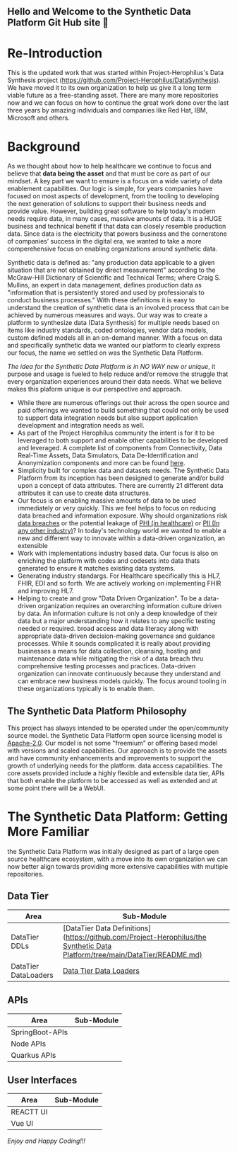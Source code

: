 ## Hello and Welcome to the Synthetic Data Platform Git Hub site 👋

# Re-Introduction
This is the updated work that was started within Project-Herophilus's Data Synthesis 
project (https://github.com/Project-Herophilus/DataSynthesis). We have moved it to its own organization 
to help us give it a long term viable future as a free-standing asset. There are many more repositories now and we can focus 
on how to continue the great work done over the last three years by amazing individuals and companies like Red Hat, IBM, 
Microsoft and others.

# Background
As we thought about how to help healthcare we continue to focus and believe that <b>data being the asset</b> and that
must be core as part of our mindset. A key part we want to ensure is a focus on a wide variety of data enablement
capabilities. Our logic is simple, for years companies have focused on most aspects of development, from the tooling to developing
the next generation of solutions to support their business needs and provide value. However, building great software
to help today's modern needs require data, in many cases, massive amounts of data. It is a HUGE business and technical
benefit if that data can closely resemble production data. Since data is the electricity that powers business and the
cornerstone of companies’ success in the digital era, we wanted to take a more comperehensive focus on enabling
organizations around synthetic data.

Synthetic data is defined as: "any production data applicable to a given situation that are not obtained by direct
measurement" according to the McGraw-Hill Dictionary of Scientific and Technical Terms; where Craig S. Mullins,
an expert in data management, defines production data as "information that is persistently stored and used by
professionals to conduct business processes." With these definitions it is easy to understand the creation of
synthetic data is an involved process that can be achieved by numerous measures and ways. Our way was to create a platform to
synthesize data (Data Synthesis) for multiple needs based on items like industry standards, coded ontologies,
vendor data models, custom defined models all in an on-demand manner. With a focus on data and specifically synthetic
data we wanted our platform to clearly express our focus, the name we settled on was the Synthetic Data Platform.

<i>The idea for the Synthetic Data Platform is in NO WAY new or unique</i>, it purpose and usage is fueled to help reduce and/or remove
the struggle that every organization experiences around their data needs. What we believe makes this plaform unique is our
perspective and approach.

* While there are numerous offerings out their across the open source and paid offerings we wanted to build something
  that could not only be used to support data integration needs but also support application development and integration needs as well.
* As part of the Project Herophilus community the intent is for it to be leveraged to both support and enable other
  capabilities to be developed and leveraged. A complete list of components from Connectivity, Data Real-Time Assets, Data Simulators,
  Data De-Identification and Anonymization components and more can be found <a href="https://github.com/Project-Herophilus" target="_blank">here</a>.
* Simplicity built for complex data and datasets needs. The Synthetic Data Platform  from its inception has been designed
  to generate and/or build upon a concept of data attributes. There are currently 21 different data attributes it can use to
  create data structures.
* Our focus is on enabling massive amounts of data to be used immediately or very quickly. This we feel helps to
  focus on reducing data breached and information exposure. Why should organizations risk <a href="https://www.breachlevelindex.com/" target="_blank">data breaches</a> or the
  potential leakage of <a href="https://en.wikipedia.org/wiki/Protected_health_information" target="_blank">PHI (in healthcare)</a>
  or <a href="https://en.wikipedia.org/wiki/Personal_data" target="_blank">PII (In any other industry)</a>? In today's
  technology world we wanted to enable a new and different way to innovate within a data-driven organization, an extensible
* Work with implementations industry based data. Our focus is also on enriching the platform with codes and codesets into data thats generated to ensure it matches
  existing data systems.
* Generating industry standargs. For Healthcare specifically this is HL7, FHIR, EDI and so forth. We are actively working
  on implementing FHIR and improving HL7.
* Helping to create and grow "Data Driven Organization". To be a data-driven organization requires an
  overarching information culture driven by data. An information culture is not only a deep knowledge of their data but
  a major understanding how it relates to any specific testing needed or required. broad access and data literacy along with
  appropriate data-driven decision-making governance and guidance processes. While it sounds complicated it is really
  about providing businesses a means for data collection, cleansing, hosting and maintenance data while mitigating the
  risk of a data breach thru comprehensive testing processes and practices. Data-driven organization can innovate continuously because they
  understand and can embrace new business models quickly. The focus around tooling in these organizations typically is
  to enable them.

## The Synthetic Data Platform Philosophy

This project has always intended to be operated under the open/community source model. the Synthetic Data Platform open source
licensing model is <a href="https://opensource.org/licenses/Apache-2.0" target="_blank">Apache-2.0</a>.
Our model is not some "freemium" or offering based model with versions and scaled capabilities. Our approach is
to provide the assets and have community enhancements and improvements to support the growth of underlying needs for the
platform. data access capabilities. The core assets provided include a highly flexible and extensible data
tier, APIs that both enable the platform to be accessed as well as extended and at some point there will be a
WebUI.

# The Synthetic Data Platform: Getting More Familiar
the Synthetic Data Platform was initially designed as part of a large open source healthcare ecosystem, with a move into its own organization
we can now better align towards providing more extensive capabilities with multiple repositories. 

## Data Tier

| Area                 | Sub-Module                                                                                                 | 
|----------------------|------------------------------------------------------------------------------------------------------------|
| DataTier DDLs      | [DataTier Data Definitions]([https://github.com/Project-Herophilus/the Synthetic Data Platform/tree/main/DataTier/README.md)](https://github.com/SyntheticDataPlatform/DataTier-DDLs/blob/main/README.md) | 
| DataTier DataLoaders|[Data Tier Data Loaders]()|

## APIs

| Area                 | Sub-Module                                                                                                 | 
|----------------------|------------------------------------------------------------------------------------------------------------|
| SpringBoot-APIs      |                                                                                                            |
| Node APIs            |                                                                                                            |
| Quarkus APIs         |                                                                                                            |

## User Interfaces

| Area                 | Sub-Module                                                                                                 | 
|----------------------|------------------------------------------------------------------------------------------------------------|
| REACTT UI            |                                                                                                            |
| Vue UI               |                                                                                                            |



*Enjoy and Happy Coding!!!*

<!--

**Here are some ideas to get you started:**

🙋‍♀️ A short introduction - what is your organization all about?
🌈 Contribution guidelines - how can the community get involved?
👩‍💻 Useful resources - where can the community find your docs? Is there anything else the community should know?
🍿 Fun facts - what does your team eat for breakfast?
🧙 Remember, you can do mighty things with the power of [Markdown](https://docs.github.com/github/writing-on-github/getting-started-with-writing-and-formatting-on-github/basic-writing-and-formatting-syntax)
-->
